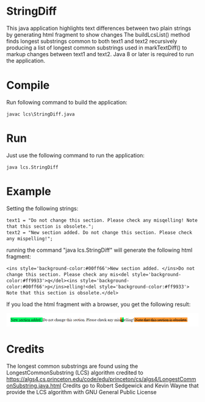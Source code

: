 # StringDiff
This java application highlights text differences between two plain strings by generating html fragment to show changes
The buildLcsList() method finds longest substrings common to both text1 and text2 recursively producing a list of longest common substrings used in markTextDiff() to markup changes between text1 and text2.
Java 8 or later is required to run the application.

# Compile
Run following command to build the application:
```
javac lcs\StringDiff.java
```

# Run
Just use the following command to run the application:
```
java lcs.StringDiff
```

# Example

Setting the following strings:
```
text1 = "Do not change this section. Please check any misqelling! Note that this section is obsolete.";
text2 = "New section added. Do not change this section. Please check any mispelling!";
```
running the command "java lcs.StringDiff" will generate the following html fragment:
```
<ins style='background-color:#00ff66'>New section added. </ins>Do not change this section. Please check any mis<del style='background-color:#ff9933'>q</del><ins style='background-color:#00ff66'>p</ins>elling!<del style='background-color:#ff9933'> Note that this section is obsolete.</del>
```
If you load the html fragment with a browser, you get the following result:

![html fragment in a browser](diff_html_rendering.png)

# Credits
The longest common substrings are found using the LongestCommonSubstring (LCS) algorithm credited to https://algs4.cs.princeton.edu/code/edu/princeton/cs/algs4/LongestCommonSubstring.java.html
Credits go to Robert Sedgewick and Kevin Wayne that provide the LCS algorithm with GNU General Public License
